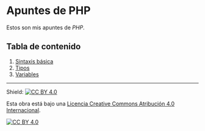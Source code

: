 # Apuntes de PHP

Estos son mis apuntes de *PHP*.

## Tabla de contenido

1. [Sintaxis básica](capitulos/01-sintaxis-basica.md)
2. [Tipos](capitulos/02-tipos.md)
3. [Variables](capitulos/03-variables.md)

---

Shield: [![CC BY 4.0][cc-by-shield]][cc-by]

Esta obra está bajo una
[Licencia Creative Commons Atribución 4.0 Internacional][cc-by].

[![CC BY 4.0][cc-by-image]][cc-by]

[cc-by]: https://creativecommons.org/licenses/by/4.0/deed.es
[cc-by-image]: https://i.creativecommons.org/l/by/4.0/88x31.png
[cc-by-shield]: https://img.shields.io/badge/License-CC%20BY%204.0-lightgrey.svg
